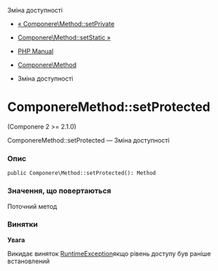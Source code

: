 Зміна доступності

-   [« Componere\\Method::setPrivate](componere-method.setprivate.html)
    
-   [Componere\\Method::setStatic »](componere-method.setstatic.html)
    
-   [PHP Manual](index.html)
    
-   [Componere\\Method](class.componere-method.html)
    
-   Зміна доступності
    

# ComponereMethod::setProtected

(Componere 2 >= 2.1.0)

ComponereMethod::setProtected — Зміна доступності

### Опис

```methodsynopsis
public Componere\Method::setProtected(): Method
```

### Значення, що повертаються

Поточний метод

### Винятки

**Увага**

Викидає виняток [RuntimeException](class.runtimeexception.html)якщо рівень доступу був раніше встановлений